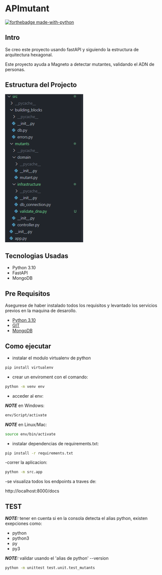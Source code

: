 # APImutant

[![forthebadge made-with-python](http://ForTheBadge.com/images/badges/made-with-python.svg)](https://www.python.org/)

## Intro

Se creo este proyecto usando fastAPI y siguiendo la estructura de arquitectura hexagonal.

Este proyecto ayuda a Magneto a detectar mutantes, validando el ADN de personas. 

## Estructura del Projecto

![project_structure](docs/project_structure.png)

## Tecnologias Usadas

- Python 3.10
- FastAPI
- MongoDB

## Pre Requisitos

Asegurese de haber instalado todos los requisitos y levantado los servicios previos en la maquina de desarollo.

- [Python 3.10](https://www.python.org/downloads/)
- [GIT](https://git-scm.com/downloads)
- [MongoDB](https://www.mongodb.com/try/download/community)

## Como ejecutar

- instalar el modulo virtualenv de python
```bash
pip install virtualenv
```

- crear un enviroment con el comando:
```bash
python -m venv env
```

- acceder al env:

**_NOTE_** en Windows:
```bash
env/Script/activate
```

**_NOTE_** en Linux/Mac:
```bash
source env/bin/activate
```

- instalar dependencias de requirements.txt:
```bash
pip install -r requirements.txt
```

-correr la aplicacion:
```bash
python -m src.app
```

-se visualiza todos los endpoints a traves de:

http://localhost:8000/docs

## TEST

**_NOTE:_**  tener en cuenta si en la consola detecta el alias python, existen exepciones como:
- python
- python3
- py
- py3

**_NOTE:_** validar usando el 'alias de python' --version

```bash
python -m unittest test.unit.test_mutants
```



